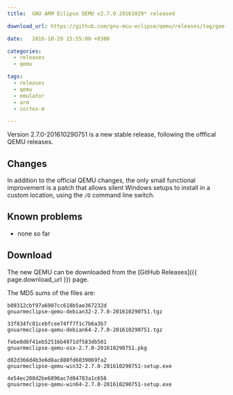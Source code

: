 ```yaml
---
title:  GNU ARM Eclipse QEMU v2.7.0-20161029* released

download_url: https://github.com/gnu-mcu-eclipse/qemu/releases/tag/gae-2.7.0-20161029

date:   2016-10-29 15:55:00 +0300

categories:
  - releases
  - qemu

tags:
  - releases
  - qemu
  - emulator
  - arm
  - cortex-m

---
```


Version 2.7.0-201610290751 is a new stable release, following the offfical QEMU releases.

## Changes

In addition to the official QEMU changes, the only small functional improvement is a patch that allows silent Windows setups to install in a custom location, using the `/D` command line switch.

## Known problems

* none so far

## Download

The new QEMU can be downloaded from the [GitHub Releases]({{ page.download_url }}) page.

The MD5 sums of the files are:

```console
b09312cbf97a6907cc618b5ae367232d  
gnuarmeclipse-qemu-debian32-2.7.0-201610290751.tgz

33f834fc81cebfcee74ff7f1c7b6a3b7  
gnuarmeclipse-qemu-debian64-2.7.0-201610290751.tgz

febe0d6f41eb52516b4971df583db501 
gnuarmeclipse-qemu-osx-2.7.0-201610290751.pkg

d82d366d4b3e6d8ac880fd6039069fa2  
gnuarmeclipse-qemu-win32-2.7.0-201610290751-setup.exe

4e54ec208d2be6896ac7d84783a1c656  
gnuarmeclipse-qemu-win64-2.7.0-201610290751-setup.exe
```

